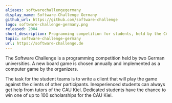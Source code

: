 ```yaml
---
aliases: softwarechallengegermany
display_name: Software-Challenge Germany
github_url: https://github.com/software-challenge
logo: software-challenge-germany.png
released: 2004
short_description: Programming competition for students, held by the CAU Kiel and FH Wedel.
topic: software-challenge-germany
url: https://software-challenge.de
---
```


The Software Challenge is a programming competition held by two German universities. A new board game is chosen annually and implemented as a computer game by the organizers.

The task for the student teams is to write a client that will play the game against the clients of other participants. Inexperienced students can always get help from tutors of the CAU Kiel.
Dedicated students have the chance to win one of up to 100 scholarships for the CAU Kiel.